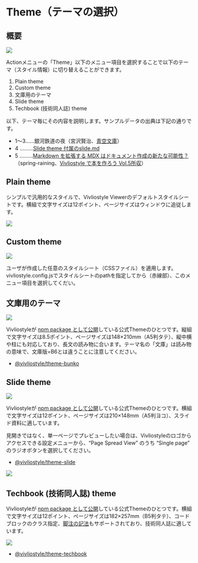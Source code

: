 # Theme（テーマの選択）

## 概要

![ ](images/functions-of-the-actions-menu/theme/fig-1.png)

Actionメニューの「Theme」以下のメニュー項目を選択することで以下のテーマ（スタイル情報）に切り替えることができます。

1. Plain theme
2. Custom theme
3. 文庫用のテーマ
4. Slide theme
5. Techbook (技術同人誌) theme

以下、テーマ毎にその内容を説明します。サンプルデータの出典は下記の通りです。

- 1〜3……銀河鉄道の夜（宮沢賢治、[青空文庫](https://www.aozora.gr.jp/cards/000081/card456.html)）
- 4 ………[Slide theme 付属のslide.md](https://github.com/vivliostyle/themes/blob/master/packages/%40vivliostyle/theme-slide/example/slide.md)
- 5 ………[Markdown を拡張する MDX はドキュメント作成の新たな可能性？](https://github.com/vivliostyle/vivliostyle_doc/tree/gh-pages/ja/vivliostyle-user-group-vol5/content/spring-raining)（spring-raining、[Vivliostyle で本を作ろう Vol.5所収](https://github.com/vivliostyle/vivliostyle_doc/tree/gh-pages/ja/vivliostyle-user-group-vol5/)）

## Plain theme

シンプルで汎用的なスタイルで、Vivliostyle Viewerのデフォルトスタイルシートです。横組で文字サイズは12ポイント、ページサイズはウィンドウに追従します。

![ ](images/functions-of-the-actions-menu/theme/fig-2.png)

## Custom theme

![ ](images/functions-of-the-actions-menu/theme/fig-3.png)

ユーザが作成した任意のスタイルシート（CSSファイル）を適用します。vivliostyle.config.jsでスタイルシートのpathを指定してから（赤線部）、このメニュー項目を選択してくだい。

## 文庫用のテーマ

![ ](images/functions-of-the-actions-menu/theme/fig-4.png)

Vivliostyleが [npm package として公開](https://www.npmjs.com/package/@vivliostyle/theme-bunko)している公式Themeのひとつです。縦組で文字サイズは8.5ポイント、ページサイズは148×210mm（A5判タテ）、縦中横や柱にも対応しており、長文の読み物に合います。テーマ名の「文庫」は読み物の意味で、文庫版=B6とは違うことに注意してください。

- [@vivliostyle/theme-bunko](https://vivliostyle.github.io/themes/#/ja/gallery#vivliostyletheme-bunko)

## Slide theme

![ ](images/functions-of-the-actions-menu/theme/fig-5.png)

Vivliostyleが [npm package として公開](https://www.npmjs.com/package/@vivliostyle/theme-slide)している公式Themeのひとつです。横組で文字サイズは12ポイント、ページサイズは210×148mm（A5判ヨコ）、スライド資料に適しています。

見開きではなく、単一ページでプレビューしたい場合は、Vivliostyleのロゴからアクセスできる設定メニューから、“Page Spread View” のうち “Single page” のラジオボタンを選択してください。

- [@vivliostyle/theme-slide](https://vivliostyle.github.io/themes/#/ja/gallery#vivliostyletheme-slide)

![ ](images/functions-of-the-actions-menu/theme/fig-6.png)

## Techbook (技術同人誌) theme

Vivliostyleが [npm package として公開](https://www.npmjs.com/package/@vivliostyle/theme-techbook)している公式Themeのひとつです。横組で文字サイズは12ポイント、ページサイズは182×257mm（B5判タテ）、コードブロックのクラス指定、[脚注の記法](https://vivliostyle.org/ja/make-books-with-create-book/#%E8%84%9A%E6%B3%A8)もサポートされており、技術同人誌に適しています。

![ ](images/functions-of-the-actions-menu/theme/fig-7.png)

- [@vivliostyle/theme-techbook](https://vivliostyle.github.io/themes/#/ja/gallery#vivliostyletheme-techbook)